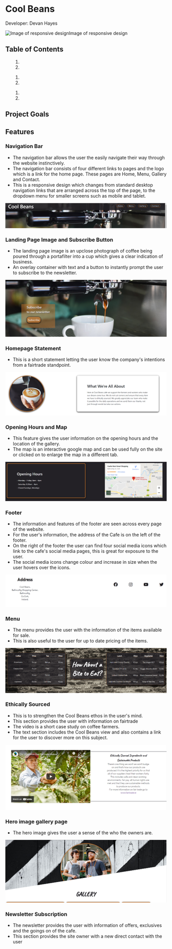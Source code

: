 <h1>Cool Beans</h1>
<p>Developer: Devan Hayes</p>
<img alt="Image of responsive design">Image of responsive design</img>
<h2>Table of Contents</h2>
<ol>
    <ol>
        <li></il>
        <li></il>
    </ol>
    <ol>
        <li></il>
        <li></il>
    </ol>
    <ol>
        <li></il>
        <li></il>
    </ol>
</ol>
<h2>Project Goals</h2>

<h2>Features</h2>

<h3>Navigation Bar</h3>
<ul>
    <li>
        The navigation bar allows the user the easily navigate their way through the website instinctively.
    </li>
    <li>
        The navigation bar consists of four different links to pages and the logo which is a link for the home page. These pages are Home, Menu, Gallery and Contact.
    </li>
    <li>
        This is a responsive design which changes from standard desktop navigation links that are arranged across the top of the page, to the dropdown menu for smaller screens such as mobile and tablet.
    </li>
</ul>
<img src="doc/images_readme/navigationbar_image_cool_beans.PNG" alt="screenshot of Cool Beans website navigation bar">
<h3>Landing Page Image and Subscribe Button</h3>
<ul>
    <li>
        The landing page image is an upclose photograph of coffee being poured through a portafilter into a cup which gives a clear indication of business.
    </li>
    <li>
        An overlay container with text and a button to instantly prompt the user to subscribe to the newsletter.
    </li>
</ul>
<img src="doc/images_readme/home_page_hero_image.PNG" alt="">
<h3>Homepage Statement</h3>
<ul>
    <li>
        This is a short statement letting the user know the company's intentions from a fairtrade standpoint.
    </li>
</ul>
<img src="doc/images_readme/home_page_statement.PNG" alt="Screenshot of two containers one with an image off coffe being pured and the other is a filled with text describing the viewpoint of the Cafe">
<h3>Opening Hours and Map</h3>
<ul>
    <li>
        This feature gives the user information on the opening hours and the location of the gallery.
    </li>
    <li>
        The map is an interactive google map and can be used fully on the site or clicked on to enlarge the map in a different tab. 
    </li>
</ul>
<img src="doc/images_readme/homepage_opening_hours_and_map_container.PNG" alt="screenshot of opening hours and map container">
<h3>Footer</h3>
<ul>
    <li>
        The information and features of the footer are seen across every page of the website.
    </li>
    <li>
        For the user's information, the address of the Cafe is on the left of the footer.
    </li>
    <li>
        On the right of the footer the user can find four social media icons which link to the cafe's social media pages, this is great for exposure to the user.
    </li>
    <li>
        The social media icons change colour and increase in size when the user hovers over the icons.
    </li>
</ul>
<img src="doc/images_readme/cool-beans-website-footer.PNG" alt="screenshot of site footer">
<h3>Menu</h3>
<ul>
    <li>
        The menu provides the user with the information of the items available for sale.
    </li>
    <li>
        This is also useful to the user for up to date pricing of the items.
    </li>
</ul>
<img src="doc/images_readme/cafe_menu.PNG" alt="screenshot of menu">
<h3>Ethically Sourced</h3>
<ul>
    <li>
        This is to strengthen the Cool Beans ethos in the user's mind.
    </li>
    <li>
        This section provides the user with information on fairtrade
    </li>
    <li>
        The video is a short case study on coffee farmers.
    </li>
    <li>
        The text section includes the Cool Beans view and also contains a link for the user to discover more on this subject.
    </li>
</ul>
<img src="doc/images_readme/fairtrade_section.PNG" alt="screenshot of videa and text">
<h3>Hero image gallery page</h3>
<ul>
    <li>
        The hero image gives the user a sense of the who the owners are.
    </li>
</ul>
<img src="doc/images_readme/gallery_page_hero_image.PNG" alt="main image of the owners">
<h3>Newsletter Subscription</h3>
<ul>
    <li>
        The newsletter provides the user with information of offers, exclusives and the goings on of the cafe.
    </li>
    <li>
        This section provides the site owner with a new direct contact with the user
    </li>
</ul>

